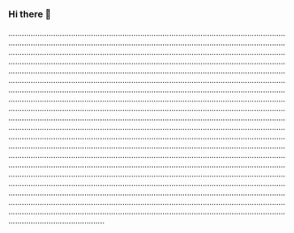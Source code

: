### Hi there 👋

...........................................................................................................................................................................................................................................................................................................................................................................................................................................................................................................................................................................................................................................................................................................................................................................................................................................................................................................................................................................................................................................................................................................................................................................................................................................................................................................................................................................................................................................................................................................................................................................................................................................................................................................................................................................................................................................................................................................................................................................................................................................................................................................................................................................................................................................................................................................................................................................................................................................................................................................................................................................................................................